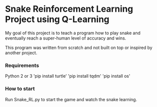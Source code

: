 # Snake Reinforcement Learning Project using Q-Learning


My goal of this project is to teach a program how to play snake and eventually reach a super-human level of accuracy and wins.

This program was written from scratch and not built on top or inspired by another project.

### Requirements
Python 2 or 3
'pip install turtle'
'pip install tqdm'
'pip install os'




### How to start
Run Snake_RL.py to start the game and watch the snake learning.
